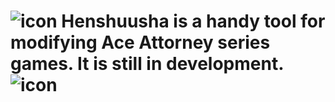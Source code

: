 # ![icon](https://github.com/user-attachments/assets/e65fe2bf-36f2-46ac-a257-33a6af85443c) Henshuusha  is a handy tool for modifying Ace Attorney series games. It is still in development. ![icon](https://github.com/user-attachments/assets/e65fe2bf-36f2-46ac-a257-33a6af85443c)


